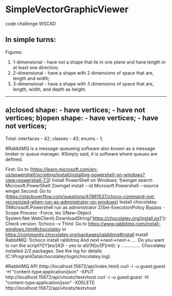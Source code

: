 # SimpleVectorGraphicViewer
code challenge WSCAD

In simple turns:
----------------
Figures:
1) 1-dimensional - have not a shape that lie in one plane and have length in at least one direction;
2) 2-dimensional - have a shape with 2 dimensions of space that are, length and width;
3) 3-dimensional - have a shape with 3 dimensions of space that are, length, width, and depth as height.
----------------
a)closed shape:
	- have vertices;
 	- have not vertices;
b)open shape:
	- have vertices;
 	- have not vertices;
----------------
Total:
interfaces - 42;
classes - 40;
enums - 1;

#RabbitMQ is a message-queueing software also known as a message broker or queue manager. 
#Simply said, it is software where queues are defined.

First: 
Go to (https://learn.microsoft.com/en-us/powershell/scripting/install/installing-powershell-on-windows?view=powershell-7.3)
Install PowerShell on Windows:
1)winget search Microsoft.PowerShell
2)winget install --id Microsoft.Powershell --source winget
Second:
Go to (https://stackoverflow.com/questions/47861537/choco-command-not-recognized-when-run-as-administrator-on-windows)
Install chocolatey:
1)Microsoft.Powershell run as administrator
2)Set-ExecutionPolicy Bypass -Scope Process -Force; iex ((New-Object System.Net.WebClient).DownloadString('https://chocolatey.org/install.ps1'))
Check version:
1)choco -v
Third:
Go to https://www.rabbitmq.com/install-windows.html#chocolatey or https://community.chocolatey.org/packages/rabbitmq#install
Install RabbitMQ:
1)choco install rabbitmq
And next->next->next->.....
Do you want to run the script?([Y]es/[A]ll - yes to all/[N]o/[P]rint): y
...............
Chocolatey installed 2/2 packages.
 See the log for details (C:\ProgramData\chocolatey\logs\chocolatey.log).
 
#RabbitMQ API (http://localhost:15672/api/index.html)
curl -i -u guest:guest -H "content-type:application/json" -XPUT http://localhost:15672/api/vhosts/testvhost
curl -i -u guest:guest -H "content-type:application/json" -XDELETE http://localhost:15672/api/vhosts/testvhost


